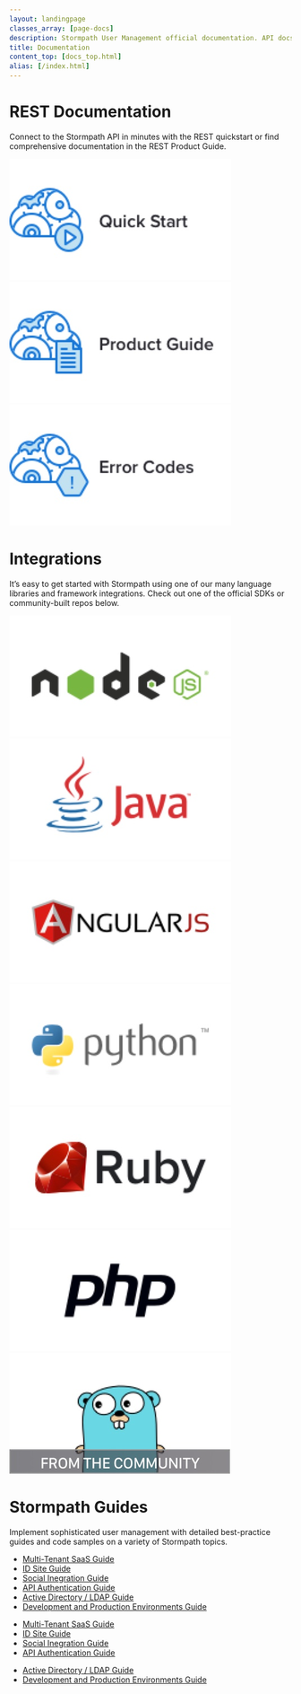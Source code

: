 ```yaml
---
layout: landingpage
classes_array: [page-docs]
description: Stormpath User Management official documentation. API docs in REST, Node.js, Java and Python plus feature guides.
title: Documentation
content_top: [docs_top.html]
alias: [/index.html]
---
```

<div class="homepage">

<div class="container">
  <div class="row">
    <div class="col-xs-12">
      <h1>REST Documentation</h1>
      <p>Connect to the Stormpath API in minutes with the REST quickstart or find comprehensive documentation in the REST Product Guide.</p>
      <div class="row">
        <div class="col-xs-6 col-sm-4 col-md-3">
          <a href="/rest/quickstart"><img class="img-responsive" src="/images/landingpage/homepage/buttons-homepage-rest-quick.jpg"></a>
        </div>
        <div class="col-xs-6 col-sm-4 col-md-3">
          <a href="/rest/product-guide"><img class="img-responsive" src="/images/landingpage/homepage/buttons-homepage-rest-product.jpg"></a>
        </div>
        <div class="col-xs-6 col-sm-4 col-md-3">
          <a href="/errors"><img class="img-responsive" src="/images/landingpage/homepage/buttons-homepage-rest-error.jpg"></a>
        </div>
      </div>
    </div>
  </div>
</div>

<div class="container">
  <div class="row">
    <div class="col-xs-12 col-sm-12 col-md-12">
      <h1>Integrations</h1>
      <p>It’s easy to get started with Stormpath using one of our many language libraries and framework integrations. Check out one of the official SDKs or community-built repos below.</p>
      <div class="row">
        <div class="col-xs-6 col-sm-4 col-md-3">
          <a href="/nodejs"><img class="img-responsive" src="/images/landingpage/homepage/buttons-homepage-node.jpg"></a>
        </div>
        <div class="col-xs-6 col-sm-4 col-md-3">
          <a href="/java"><img class="img-responsive" src="/images/landingpage/homepage/buttons-homepage-java.jpg"></a>
        </div>
        <div class="col-xs-6 col-sm-4 col-md-3">
          <a href="/angularjs/guide"><img class="img-responsive" src="/images/landingpage/homepage/buttons-homepage-angular.jpg"></a>
        </div>
        <div class="col-xs-6 col-sm-4 col-md-3">
          <a href="/python"><img class="img-responsive" src="/images/landingpage/homepage/buttons-homepage-python.jpg"></a>
        </div>
        <div class="col-xs-6 col-sm-4 col-md-3">
          <a href="/ruby/quickstart"><img class="img-responsive" src="/images/landingpage/homepage/buttons-homepage-ruby.jpg"></a>
        </div>
        <div class="col-xs-6 col-sm-4 col-md-3">
          <a href="/php/quickstart"><img class="img-responsive" src="/images/landingpage/homepage/buttons-homepage-php.jpg"></a>
        </div>
        <div class="col-xs-6 col-sm-4 col-md-3">
          <a href="https://github.com/google/go-github"><img class="img-responsive" src="/images/landingpage/homepage/buttons-homepage-go.jpg"></a>
        </div>
      </div>
    </div>
  </div>
</div>

<div class="container">
  <div class="row">
    <div class="col-xs-12">
      <h1>Stormpath Guides</h1>
      <p>Implement sophisticated user management with detailed best-practice guides and code samples on a variety of Stormpath topics.</p>
      <div class="row">
        <div class="col-xs-12 visible-xs">
          <ul class="fa-ul">
            <li><i class="fa-li fa fa-users"></i><a href="/guides/multi-tenant/">Multi-Tenant SaaS Guide</a></li>
            <li><i class="fa-li fa fa-user"></i><a href="/guides/using-id-site/">ID Site Guide</a></li>
            <li><i class="fa-li fa fa-facebook"></i><a href="/guides/social-integrations/">Social Inegration Guide</a></li>
            <li><i class="fa-li fa fa-folder-open"></i><a href="/guides/api-key-management/">API Authentication Guide</a></li>
            <li><i class="fa-li fa fa-sitemap"></i><a href="/guides/ad-ldap/">Active Directory / LDAP Guide</a></li>
            <li><i class="fa-li fa fa-wrench"></i><a href="/guides/dev-test-prod-environments/">Development and Production Environments Guide</a></li>
          </ul>
        </div>
        <div class="col-sm-4 hidden-xs">
          <ul class="fa-ul">
            <li><i class="fa-li fa fa-users"></i><a href="/guides/multi-tenant/">Multi-Tenant SaaS Guide</a></li>
            <li><i class="fa-li fa fa-user"></i><a href="/guides/using-id-site/">ID Site Guide</a></li>
            <li><i class="fa-li fa fa-facebook"></i><a href="/guides/social-integrations/">Social Inegration Guide</a></li>
            <li><i class="fa-li fa fa-folder-open"></i><a href="/guides/api-key-management/">API Authentication Guide</a></li>
          </ul>
        </div>
        <div class="col-sm-6 hidden-xs">
          <ul class="fa-ul">
            <li><i class="fa-li fa fa-sitemap"></i><a href="/guides/ad-ldap/">Active Directory / LDAP Guide</a></li>
            <li><i class="fa-li fa fa-wrench"></i><a href="/guides/dev-test-prod-environments/">Development and Production Environments Guide</a></li>
          </ul>
        </div>
      </div>
    </div>
  </div>
</div>

</div>
<!-- block__no_wrapper -->
<!-- region__no_wrapper -->
